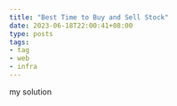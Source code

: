```yaml
---
title: "Best Time to Buy and Sell Stock"
date: 2023-06-18T22:00:41+08:00
type: posts
tags:
- tag
- web
- infra
---
```


my solution